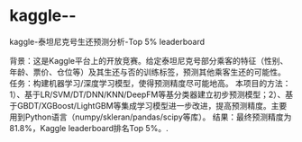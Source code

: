 # kaggle--
kaggle-泰坦尼克号生还预测分析-Top 5% leaderboard

背景：这是Kaggle平台上的开放竞赛。给定泰坦尼克号部分乘客的特征（性别、年龄、票价、仓位等）及其生还与否的训练标签，预测其他乘客生还的可能性。
任务：构建机器学习/深度学习模型，使得预测精度尽可能地高。
本项目的方法：1）、基于LR/SVM/DT/DNN/KNN/DeepFM等基分类器建立初步预测模型；2）、基于GBDT/XGBoost/LightGBM等集成学习模型进一步改进，提高预测精度。主要用到Python语言（numpy/skleran/pandas/scipy等库）。
结果：最终预测精度为81.8%，Kaggle leaderboard排名Top 5%。.
